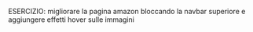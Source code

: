 ESERCIZIO: migliorare la pagina amazon bloccando la navbar superiore e aggiungere effetti hover sulle immagini
